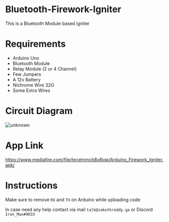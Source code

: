 # Bluetooth-Firework-Igniter
This is a Bluetooth Module based igniter

# Requirements
- Arduino Uno
- Bluetooth Module
- Relay Module (2 or 4 Channel)
- Few Jumpers
- A 12v Battery 
- Nichrome Wire 32G
- Some Extra Wires

# Circuit Diagram
![unknown](https://cdn.discordapp.com/attachments/907956163671359528/1045337848297037875/Circuit.png)

# App Link
https://www.mediafire.com/file/tecetnmcb8x8iqp/Arduino_Firework_Igniter.apk/

# Instructions 
Make sure to remove `RX` and `TX` on Arduino while uploading code

In case need any help contact via mail `talk@sakethreddy.ga` or Discord `Iron_Max#9033`
